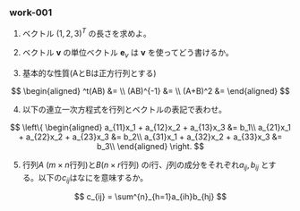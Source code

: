 ### work-001

1. ベクトル $(1, 2, 3)^T$ の長さを求めよ。

2. ベクトル $\mathbf{v}$ の単位ベクトル $\mathbf{e}_v$ は $\mathbf{v}$ を使ってどう書けるか。

3. 基本的な性質(AとBは正方行列とする)  

$$
\begin{aligned}
^t(AB) &= \\
(AB)^{-1} &= \\
(A+B)^2 &=
\end{aligned}
$$

4. 以下の連立一次方程式を行列とベクトルの表記で表わせ。  

$$
\left\{
\begin{aligned}
    a_{11}x_1 + a_{12}x_2 + a_{13}x_3     &= b_1\\
    a_{21}x_1 + a_{22}x_2 + a_{23}x_3     &= b_2\\
    a_{31}x_1 + a_{32}x_2 + a_{33}x_3     &= b_3\\
\end{aligned}
\right.
$$

5. 行列$A$ ($m \times n$行列)と$B$($n\times r$行列) の$i$行、$j$列の成分をそれぞれ$a_{ij}, b_{ij}$ とする。以下の$c_{ij}$はなにを意味するか。

$$
c_{ij} = \sum^{n}_{h=1}a_{ih}b_{hj}
$$